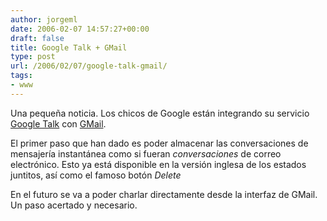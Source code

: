 ```yaml
---
author: jorgeml
date: 2006-02-07 14:57:27+00:00
draft: false
title: Google Talk + GMail
type: post
url: /2006/02/07/google-talk-gmail/
tags:
- www
---
```


Una pequeña noticia. Los chicos de Google están integrando su servicio [Google Talk](http://talk.google.com) con [GMail](http://gmail.google.com).

El primer paso que han dado es poder almacenar las conversaciones de mensajería instantánea como si fueran _conversaciones_ de correo electrónico. Esto ya está disponible en la versión inglesa de los estados juntitos, así como el famoso botón _Delete_

En el futuro se va a poder charlar directamente desde la interfaz de GMail. Un paso acertado y necesario.
